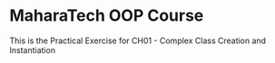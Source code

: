 # MaharaTech OOP Course
This is the Practical Exercise for CH01 - Complex Class Creation and Instantiation
